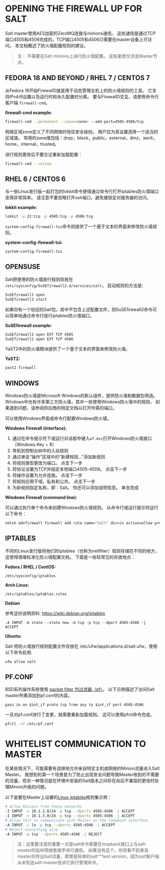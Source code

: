 # OPENING THE FIREWALL UP FOR SALT
Salt master使用AES加密的ZeroMQ连接与minions通信。 这些通信是通过TCP端口4505和4506完成的，TCP端口4505和4506只需要在master设备上可访问。 本文档概述了防火墙配置规则的建议。

> 注： 不需要在Salt minions上进行防火墙配置。 这些更改仅涉及Master节点。

## FEDORA 18 AND BEYOND / RHEL 7 / CENTOS 7
从Fedora 18开始FirewallD就是用于动态管理主机上的防火墙规则的工具。 它支持IPv4/6设置以及运行时和永久配置的分离。 要与FirewallD交互，请使用命令行客户端 `firewall-cmd`。

**firewall-cmd example:**
```bash
firewall-cmd --permanent --zone=<zone> --add-port=4505-4506/tcp
```
网络区域zone定义了不同网络的信任安全级别。 用户应为其设置选择一个适当的区域值。 常用的zone值包括：drop，block，public，external，dmz，work，home，internal，trusted。

进行规则更改后不要忘记重新加载配置：
```bash
firewall-cmd --reload
```

## RHEL 6 / CENTOS 6
与一些Linux发行版一起打包的lokkit命令使得通过命令行打开iptables防火墙端口变得非常简单。 请注意不要忽略打开ssh端口，避免被锁定对服务器的访问。

**lokkit example:**
```bash
lokkit -p 22:tcp -p 4505:tcp -p 4506:tcp
```
`system-config-firewall-tui`命令则提供了一个基于文本的界面来修改防火墙规则。

**system-config-firewall-tui:**
```bash
system-config-firewall-tui
```

## OPENSUSE
Salt把使用的防火墙放行规则存放在 `/etc/sysconfig/SuSEfirewall2.d/services/salt`， 启动规则的方法是:
```bash
SuSEfirewall2 open
SuSEfirewall2 start
```
如果你有一个较旧的Salt包，其中不包含上述配置文件，则SuSEfirewall2命令可以简单地通过命令行放行iptables防火墙端口。

**SuSEfirewall example:**
```bash
SuSEfirewall2 open EXT TCP 4505
SuSEfirewall2 open EXT TCP 4506
```
YaST2中的防火墙模块提供了一个基于文本的界面来修改防火墙。

**YaST2:**
```bash
yast2 firewall
```

## WINDOWS
Windows防火墙是Microsoft Windows的默认组件，提供防火墙和数据包筛选。 Windows中也有许多第三方防火墙，其中一些使用Windows防火墙中的规则。 如果遇到问题，请参阅供应商的特定文档以打开所需的端口。

可以使用Windows界面或命令行配置Windows防火墙。

**Windows Firewall (interface):**

1. 通过在命令提示符下或运行对话框中键入`wf.msc`打开Windows防火墙接口（Windows Key + R）
2. 导航到控制台树中的入站规则
3. 通过单击“操作”区域中的“新建规则...”添加新规则
4. 将规则类型更改为端口。 点击下一步
5. 将协议设置为TCP并指定本地端口4505-4506。 点击下一步
6. 将操作设置为允许连接。 点击下一步
7. 将规则应用于域，私有和公共。 点击下一步
8. 为新规则指定名称，即：Salt。 你还可以添加说明信息。 单击完成

**Windows Firewall (command line):**

可以通过执行单个命令来创建Windows防火墙规则。 从命令行或运行提示符运行以下命令：
```bash
netsh advfirewall firewall add rule name="Salt" dir=in action=allow protocol=TCP localport=4505-4506
```

## IPTABLES
不同的Linux发行版将他们的iptables（也称为netfilter）规则存储在不同的地方，这使得很难标准化防火墙配置文档。 下面是一些较常见的存放地点：

**Fedora / RHEL / CentOS:**
```
/etc/sysconfig/iptables
```

**Arch Linux:**
```
/etc/iptables/iptables.rules
```
**Debian**

参考这份说明资料: https://wiki.debian.org/iptables

```
-A INPUT -m state --state new -m tcp -p tcp --dport 4505:4506 -j ACCEPT
```

**Ubuntu**

Salt 把防火墙放行规则配置文件存放在 /etc/ufw/applications.d/salt.ufw，使用以下命令启用:
```bash
ufw allow salt
```

## PF.CONF
BSD系列操作系统使用 [packet filter 包过滤器（pf）](http://openbsd.org/faq/pf/)。 以下示例描述了访问Salt master所需添加到pf.conf的内容。
```
pass in on $int_if proto tcp from any to $int_if port 4505:4506
```
一旦对pf.conf进行了变更，就需要重新加载规则。 这可以使用pfctl命令完成。
```bash
pfctl -vf /etc/pf.conf
```

# WHITELIST COMMUNICATION TO MASTER
在某些情况下，可能需要有选择地允许来自特定主机或网络的Minion流量进入Salt Master。 我想到的第一个场景是为了防止出现安全问题导致Master收到的不需要的流量，但另一种情况是在环境中安装的Salt版本之间存在向后不兼容的更改时处理Minion升级的问题。

以下是要在Master上设置的[Linux iptables](#IPTABLES)规则集示例：
```bash
# Allow Minions from these networks
-I INPUT -s 10.1.2.0/24 -p tcp --dports 4505:4506 -j ACCEPT
-I INPUT -s 10.1.3.0/24 -p tcp --dports 4505:4506 -j ACCEPT
# Allow Salt to communicate with Master on the loopback interface
-A INPUT -i lo -p tcp --dports 4505:4506 -j ACCEPT
# Reject everything else
-A INPUT -p tcp --dports 4505:4506 -j REJECT
```

> 注：这里要注意的重要一点是salt命令需要在loopback接口上与salt-master的监听网络套接字进行通信。 如果没有这个，你将看不到来自master的传出Salt流量，即使是简单的salt'*'test.version，因为salt客户端从未到达salt-master告诉它执行管理命令。
